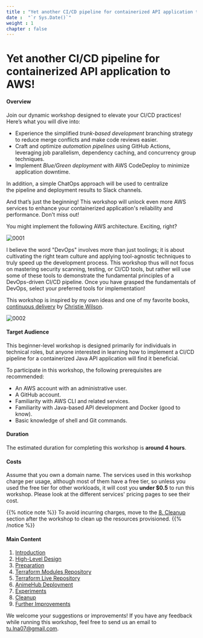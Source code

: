 ```yaml
---
title : "Yet another CI/CD pipeline for containerized API application to AWS!"
date :  "`r Sys.Date()`" 
weight : 1 
chapter : false
---
```


# Yet another CI/CD pipeline for containerized API application to AWS!

#### Overview

Join our dynamic workshop designed to elevate your CI/CD practices! Here’s what you will dive into:

- Experience the simplified *trunk-based development* branching strategy to reduce merge conflicts and make code reviews easier.
- Craft and optimize *automation pipelines* using GitHub Actions, leveraging job parallelism, dependency caching, and concurrency group techniques.
- Implement *Blue/Green deployment* with AWS CodeDeploy to minimize application downtime.

In addition, a simple ChatOps approach will be used to centralize the pipeline and deployment results to Slack channels.
  
And that’s just the beginning! This workshop will unlock even more AWS services to enhance your containerized application's reliability and performance. Don't miss out!

You might implement the following AWS architecture. Exciting, right?

![0001](/images/0/0001.svg?featherlight=false&width=100pc)

I believe the word "DevOps" involves more than just toolings; it is about cultivating the right team culture and applying tool-agnostic techniques to truly speed up the development process. This workshop thus will not focus on mastering security scanning, testing, or CI/CD tools, but rather will use some of these tools to demonstrate the fundamental principles of a DevOps-driven CI/CD pipeline. Once you have grasped the fundamentals of DevOps, select your preferred tools for implementation!

This workshop is inspired by my own ideas and one of my favorite books, [continuous delivery](https://www.amazon.co.uk/Grokking-Continuous-Delivery-Christie-Wilson/dp/1617298255) by [Christie Wilson](https://www.linkedin.com/in/christieawilson/?originalSubdomain=ca).

![0002](/images/0/0001.jpg?featherlight=false&width=15pc)



<!-- Take a look at some of the operations you might be engaged in. Do not worry if you do not understand now, it will be clear later!

Local development to CI workflow triggers and update dependency cache (You will skip the majority of local development processes for the sake of simplicity in hands-on sections).

![0002](/images/0/0002.svg?featherlight=false&width=100pc)

The release process might be simple as

![0003](/images/0/0003.svg?featherlight=false&width=100pc)

You can also start the rollback process manually.

![0004](/images/0/0004.svg?featherlight=false&width=100pc) -->

#### Target Audience
This beginner-level workshop is designed primarily for individuals in technical roles, but anyone interested in learning how to implement a CI/CD pipeline for a containerized Java API application will find it beneficial.

To participate in this workshop, the following prerequisites are recommended:

- An AWS account with an administrative user.
- A GitHub account.
- Familiarity with AWS CLI and related services.
- Familiarity with Java-based API development and Docker (good to know).
- Basic knowledge of shell and Git commands.

#### Duration
The estimated duration for completing this workshop is **around 4 hours**.

#### Costs
Assume that you own a domain name. The services used in this workshop charge per usage, although most of them have a free tier, so unless you used the free tier for other workloads, it will cost you **under $0.5** to run this workshop. Please look at the different services' pricing pages to see their cost.

{{% notice note %}}
To avoid incurring charges, move to the [8. Cleanup](./8-cleanup/) section after the workshop to clean up the resources provisioned.
{{% /notice %}}

#### Main Content

1. [Introduction](./1-introduction/)
2. [High-Level Design](./2-high-level-design/)
3. [Preparation](./3-preparation/)
4. [Terraform Modules Repository](./4-terraform-modules-repository/)
5. [Terraform Live Repository](./5-terraform-live-repository/)
6. [AnimeHub Deployment](./6-animehub-deployment/)
7. [Experiments](./7-experiments/)
8. [Cleanup](./8-cleanup/)
9. [Further Improvements](./9-further-improvements/)
<!-- need to remove parenthesis for path in Hugo 0.88.1 for Windows-->


We welcome your suggestions or improvements! If you have any feedback while running this workshop, feel free to send us an email to [tu.lna07@gmail.com](mailto:tu.lna07@gmail.com).